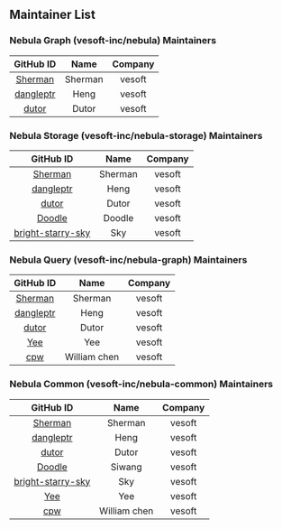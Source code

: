 ## Maintainer List

### Nebula Graph (vesoft-inc/nebula) Maintainers

|                    GitHub ID                    |  Name  | Company |
| :---------------------------------------------: | :----: | :-----: |
| [Sherman](https://github.com/sherman-the-tank) |  Sherman  | vesoft |
| [dangleptr](https://github.com/dangleptr)|  Heng | vesoft |
| [dutor](https://github.com/dutor)|  Dutor  | vesoft |

### Nebula Storage (vesoft-inc/nebula-storage) Maintainers

|                    GitHub ID                    |  Name  | Company |
| :---------------------------------------------: | :----: | :-----: |
| [Sherman](https://github.com/sherman-the-tank) |  Sherman  | vesoft |
| [dangleptr](https://github.com/dangleptr)|  Heng | vesoft |
| [dutor](https://github.com/dutor)|  Dutor  | vesoft |
| [Doodle](https://github.com/critical27)|  Doodle | vesoft |
| [bright-starry-sky](https://github.com/bright-starry-sky)|  Sky  | vesoft |

### Nebula Query (vesoft-inc/nebula-graph) Maintainers

|                    GitHub ID                    |  Name  | Company |
| :---------------------------------------------: | :----: | :-----: |
| [Sherman](https://github.com/sherman-the-tank) |  Sherman  | vesoft |
| [dangleptr](https://github.com/dangleptr)|  Heng | vesoft |
| [dutor](https://github.com/dutor)|  Dutor  | vesoft |
| [Yee](https://github.com/yixinglu)|  Yee | vesoft |
| [cpw](https://github.com/CPWstatic)|  William chen  | vesoft |

### Nebula Common (vesoft-inc/nebula-common) Maintainers

|                    GitHub ID                    |  Name  | Company |
| :---------------------------------------------: | :----: | :-----: |
| [Sherman](https://github.com/sherman-the-tank) |  Sherman  | vesoft |
| [dangleptr](https://github.com/dangleptr)|  Heng | vesoft |
| [dutor](https://github.com/dutor)|  Dutor  | vesoft |
| [Doodle](https://github.com/critical27)|  Siwang | vesoft |
| [bright-starry-sky](https://github.com/bright-starry-sky)|  Sky  | vesoft |
| [Yee](https://github.com/yixinglu)|  Yee | vesoft |
| [cpw](https://github.com/CPWstatic)|  William chen  | vesoft |